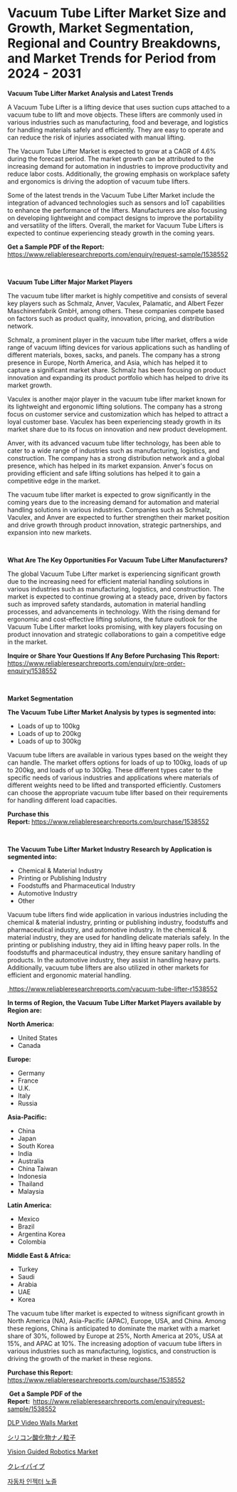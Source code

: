 <p><h1>Vacuum Tube Lifter Market Size and Growth, Market Segmentation, Regional and Country Breakdowns, and Market Trends for Period from 2024 -  2031</h1></p><p><strong>Vacuum Tube Lifter Market Analysis and Latest Trends</strong></p>
<p><p>A Vacuum Tube Lifter is a lifting device that uses suction cups attached to a vacuum tube to lift and move objects. These lifters are commonly used in various industries such as manufacturing, food and beverage, and logistics for handling materials safely and efficiently. They are easy to operate and can reduce the risk of injuries associated with manual lifting.</p><p>The Vacuum Tube Lifter Market is expected to grow at a CAGR of 4.6% during the forecast period. The market growth can be attributed to the increasing demand for automation in industries to improve productivity and reduce labor costs. Additionally, the growing emphasis on workplace safety and ergonomics is driving the adoption of vacuum tube lifters.</p><p>Some of the latest trends in the Vacuum Tube Lifter Market include the integration of advanced technologies such as sensors and IoT capabilities to enhance the performance of the lifters. Manufacturers are also focusing on developing lightweight and compact designs to improve the portability and versatility of the lifters. Overall, the market for Vacuum Tube Lifters is expected to continue experiencing steady growth in the coming years.</p></p>
<p><strong>Get a Sample PDF of the Report:&nbsp;</strong> <a href="https://www.reliableresearchreports.com/enquiry/request-sample/1538552">https://www.reliableresearchreports.com/enquiry/request-sample/1538552</a></p>
<p>&nbsp;</p>
<p><strong>Vacuum Tube Lifter Major Market Players</strong></p>
<p><p>The vacuum tube lifter market is highly competitive and consists of several key players such as Schmalz, Anver, Vaculex, Palamatic, and Albert Fezer Maschinenfabrik GmbH, among others. These companies compete based on factors such as product quality, innovation, pricing, and distribution network.</p><p>Schmalz, a prominent player in the vacuum tube lifter market, offers a wide range of vacuum lifting devices for various applications such as handling of different materials, boxes, sacks, and panels. The company has a strong presence in Europe, North America, and Asia, which has helped it to capture a significant market share. Schmalz has been focusing on product innovation and expanding its product portfolio which has helped to drive its market growth.</p><p>Vaculex is another major player in the vacuum tube lifter market known for its lightweight and ergonomic lifting solutions. The company has a strong focus on customer service and customization which has helped to attract a loyal customer base. Vaculex has been experiencing steady growth in its market share due to its focus on innovation and new product development.</p><p>Anver, with its advanced vacuum tube lifter technology, has been able to cater to a wide range of industries such as manufacturing, logistics, and construction. The company has a strong distribution network and a global presence, which has helped in its market expansion. Anver's focus on providing efficient and safe lifting solutions has helped it to gain a competitive edge in the market.</p><p>The vacuum tube lifter market is expected to grow significantly in the coming years due to the increasing demand for automation and material handling solutions in various industries. Companies such as Schmalz, Vaculex, and Anver are expected to further strengthen their market position and drive growth through product innovation, strategic partnerships, and expansion into new markets.</p></p>
<p>&nbsp;</p>
<p><strong>What Are The Key Opportunities For Vacuum Tube Lifter Manufacturers?</strong></p>
<p><p>The global Vacuum Tube Lifter market is experiencing significant growth due to the increasing need for efficient material handling solutions in various industries such as manufacturing, logistics, and construction. The market is expected to continue growing at a steady pace, driven by factors such as improved safety standards, automation in material handling processes, and advancements in technology. With the rising demand for ergonomic and cost-effective lifting solutions, the future outlook for the Vacuum Tube Lifter market looks promising, with key players focusing on product innovation and strategic collaborations to gain a competitive edge in the market.</p></p>
<p><strong>Inquire or Share Your Questions If Any Before Purchasing This Report:</strong> <a href="https://www.reliableresearchreports.com/enquiry/pre-order-enquiry/1538552">https://www.reliableresearchreports.com/enquiry/pre-order-enquiry/1538552</a></p>
<p>&nbsp;</p>
<p><strong>Market Segmentation</strong></p>
<p><strong>The Vacuum Tube Lifter Market Analysis by types is segmented into:</strong></p>
<p><ul><li>Loads of up to 100kg</li><li>Loads of up to 200kg</li><li>Loads of up to 300kg</li></ul></p>
<p><p>Vacuum tube lifters are available in various types based on the weight they can handle. The market offers options for loads of up to 100kg, loads of up to 200kg, and loads of up to 300kg. These different types cater to the specific needs of various industries and applications where materials of different weights need to be lifted and transported efficiently. Customers can choose the appropriate vacuum tube lifter based on their requirements for handling different load capacities.</p></p>
<p><strong>Purchase this Report:&nbsp;</strong><a href="https://www.reliableresearchreports.com/purchase/1538552">https://www.reliableresearchreports.com/purchase/1538552</a></p>
<p>&nbsp;</p>
<p><strong>The Vacuum Tube Lifter Market Industry Research by Application is segmented into:</strong></p>
<p><ul><li>Chemical & Material Industry</li><li>Printing or Publishing Industry</li><li>Foodstuffs and Pharmaceutical Industry</li><li>Automotive Industry</li><li>Other</li></ul></p>
<p><p>Vacuum tube lifters find wide application in various industries including the chemical & material industry, printing or publishing industry, foodstuffs and pharmaceutical industry, and automotive industry. In the chemical & material industry, they are used for handling delicate materials safely. In the printing or publishing industry, they aid in lifting heavy paper rolls. In the foodstuffs and pharmaceutical industry, they ensure sanitary handling of products. In the automotive industry, they assist in handling heavy parts. Additionally, vacuum tube lifters are also utilized in other markets for efficient and ergonomic material handling.</p></p>
<p><a href="https://www.reliableresearchreports.com/vacuum-tube-lifter-r1538552">&nbsp;https://www.reliableresearchreports.com/vacuum-tube-lifter-r1538552</a></p>
<p><strong>In terms of Region, the Vacuum Tube Lifter Market Players available by Region are:</strong></p>
<p>
    <p> <strong> North America: </strong>
        <ul>
            <li>United States</li>
            <li>Canada</li>
        </ul>
        </p> 
    <p> <strong> Europe: </strong>
        <ul>
            <li>Germany</li>
            <li>France</li>
            <li>U.K.</li>
            <li>Italy</li>
            <li>Russia</li>
        </ul>
        </p> 
    <p> <strong> Asia-Pacific: </strong>
        <ul>
            <li>China</li>
            <li>Japan</li>
            <li>South Korea</li>
            <li>India</li>
            <li>Australia</li>
            <li>China Taiwan</li>
            <li>Indonesia</li>
            <li>Thailand</li>
            <li>Malaysia</li>
        </ul>
        </p> 
    <p> <strong> Latin America: </strong>
        <ul>
            <li>Mexico</li>
            <li>Brazil</li>
            <li>Argentina Korea</li>
            <li>Colombia</li>
        </ul>
        </p> 
    <p> <strong> Middle East & Africa: </strong>
        <ul>
            <li>Turkey</li>
            <li>Saudi</li>
            <li>Arabia</li>
            <li>UAE</li>
            <li>Korea</li>
        </ul>
    </p>
    </p>
<p><p>The vacuum tube lifter market is expected to witness significant growth in North America (NA), Asia-Pacific (APAC), Europe, USA, and China. Among these regions, China is anticipated to dominate the market with a market share of 30%, followed by Europe at 25%, North America at 20%, USA at 15%, and APAC at 10%. The increasing adoption of vacuum tube lifters in various industries such as manufacturing, logistics, and construction is driving the growth of the market in these regions.</p></p>
<p><strong>Purchase this Report: </strong><a href="https://www.reliableresearchreports.com/purchase/1538552">https://www.reliableresearchreports.com/purchase/1538552</a></p>
<p>&nbsp;<strong>Get a Sample PDF of the Report:&nbsp;&nbsp;</strong><a href="https://www.reliableresearchreports.com/enquiry/request-sample/1538552">https://www.reliableresearchreports.com/enquiry/request-sample/1538552</a></p>
<p><strong></strong></p>
<p><p><a href="https://www.linkedin.com/pulse/decoding-dlp-video-walls-market-metrics-share-trends-growth-hx4xf?trackingId=XVnEYP7MJjmBv9i8XTbKjw%3D%3D">DLP Video Walls Market</a></p><p><a href="https://github.com/xemfu2379520/Market-Research-Report-List-1/blob/main/676547831365.md">シリコン酸化物ナノ粒子</a></p><p><a href="https://github.com/Airanohannonzb68e5pb53oc1/Market-Research-Report-List-2/blob/main/vision-guided-robotics-market.md">Vision Guided Robotics Market</a></p><p><a href="https://github.com/bucuel854722/Market-Research-Report-List-1/blob/main/779110031366.md">クレイパイプ</a></p><p><a href="https://github.com/JeromeRtyau89966/Market-Research-Report-List-1/blob/main/502600928867.md">자동차 인젝터 노즐</a></p></p>